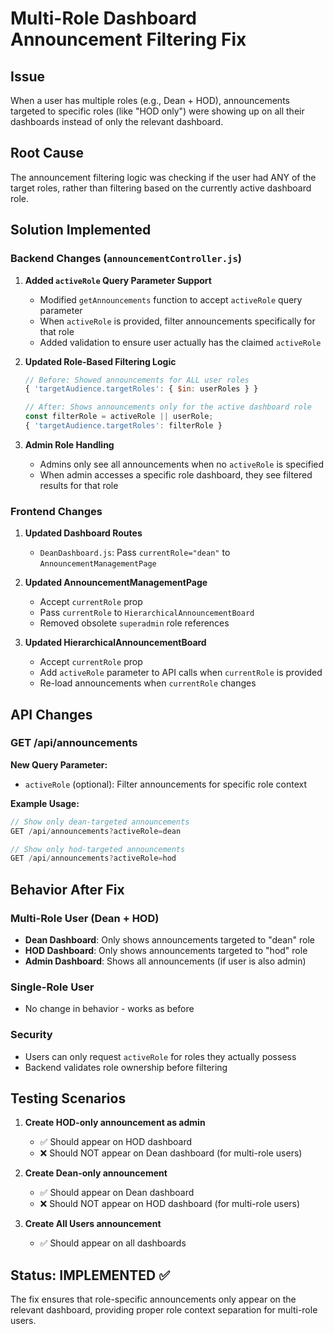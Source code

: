 # Multi-Role Dashboard Announcement Filtering Fix

## Issue
When a user has multiple roles (e.g., Dean + HOD), announcements targeted to specific roles (like "HOD only") were showing up on all their dashboards instead of only the relevant dashboard.

## Root Cause
The announcement filtering logic was checking if the user had ANY of the target roles, rather than filtering based on the currently active dashboard role.

## Solution Implemented

### Backend Changes (`announcementController.js`)

1. **Added `activeRole` Query Parameter Support**
   - Modified `getAnnouncements` function to accept `activeRole` query parameter
   - When `activeRole` is provided, filter announcements specifically for that role
   - Added validation to ensure user actually has the claimed `activeRole`

2. **Updated Role-Based Filtering Logic**
   ```javascript
   // Before: Showed announcements for ALL user roles
   { 'targetAudience.targetRoles': { $in: userRoles } }
   
   // After: Shows announcements only for the active dashboard role
   const filterRole = activeRole || userRole;
   { 'targetAudience.targetRoles': filterRole }
   ```

3. **Admin Role Handling**
   - Admins only see all announcements when no `activeRole` is specified
   - When admin accesses a specific role dashboard, they see filtered results for that role

### Frontend Changes

1. **Updated Dashboard Routes**
   - `DeanDashboard.js`: Pass `currentRole="dean"` to `AnnouncementManagementPage`

2. **Updated AnnouncementManagementPage**
   - Accept `currentRole` prop
   - Pass `currentRole` to `HierarchicalAnnouncementBoard`
   - Removed obsolete `superadmin` role references

3. **Updated HierarchicalAnnouncementBoard**
   - Accept `currentRole` prop
   - Add `activeRole` parameter to API calls when `currentRole` is provided
   - Re-load announcements when `currentRole` changes

## API Changes

### GET /api/announcements
**New Query Parameter:**
- `activeRole` (optional): Filter announcements for specific role context

**Example Usage:**
```javascript
// Show only dean-targeted announcements
GET /api/announcements?activeRole=dean

// Show only hod-targeted announcements  
GET /api/announcements?activeRole=hod
```

## Behavior After Fix

### Multi-Role User (Dean + HOD)
- **Dean Dashboard**: Only shows announcements targeted to "dean" role
- **HOD Dashboard**: Only shows announcements targeted to "hod" role
- **Admin Dashboard**: Shows all announcements (if user is also admin)

### Single-Role User
- No change in behavior - works as before

### Security
- Users can only request `activeRole` for roles they actually possess
- Backend validates role ownership before filtering

## Testing Scenarios

1. **Create HOD-only announcement as admin**
   - ✅ Should appear on HOD dashboard
   - ❌ Should NOT appear on Dean dashboard (for multi-role users)

2. **Create Dean-only announcement**
   - ✅ Should appear on Dean dashboard  
   - ❌ Should NOT appear on HOD dashboard (for multi-role users)

3. **Create All Users announcement**
   - ✅ Should appear on all dashboards

## Status: IMPLEMENTED ✅

The fix ensures that role-specific announcements only appear on the relevant dashboard, providing proper role context separation for multi-role users.